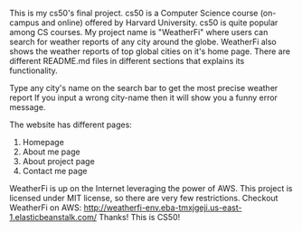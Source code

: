 This is my cs50's final project. cs50 is a Computer Science course (on-campus and online) offered by Harvard University. cs50 is quite popular among CS courses. My project name is "WeatherFi" where users can search for weather reports of any city around the globe. WeatherFi also shows the weather reports of top global cities on it's home page. There are different README.md files in different sections that explains its functionality.

Type any city's name on the search bar to get the most precise weather report
If you input a wrong city-name then it will show you a funny error message.

The website has different pages:

1. Homepage
2. About me page
3. About project page
4. Contact me page

WeatherFi is up on the Internet leveraging the power of AWS.
This project is licensed under MIT license, so there are very few restrictions.
Checkout WeatherFi on AWS: http://weatherfi-env.eba-tmxjgeji.us-east-1.elasticbeanstalk.com/
Thanks! This is CS50!
